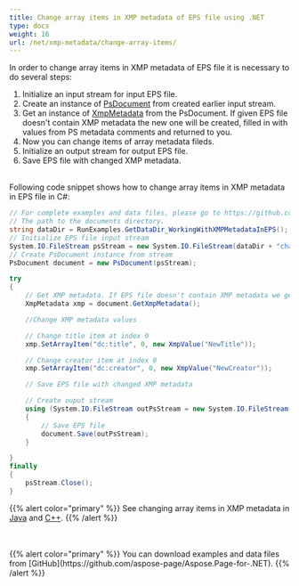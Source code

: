 ```yaml
---
title: Change array items in XMP metadata of EPS file using .NET
type: docs
weight: 16
url: /net/xmp-metadata/change-array-items/
---
```


<!--
{{% alert color="primary" %}} 

You can check the quality of Aspose.Page EPS to PDF conversion and view the results via free online <a nofollow href="https://products.aspose.app/page/conversion/eps-to-pdf">EPS to PDF Converter</a> {{% /alert %}}
-->

In order to change array items in XMP metadata of EPS file it is necessary to do several steps:
1. Initialize an input stream for input EPS file.
2. Create an instance of [PsDocument](https://apireference.aspose.com/page/net/aspose.page.eps/psdocument) from created earlier input stream.
3. Get an instance of [XmpMetadata](https://apireference.aspose.com/page/net/aspose.page.eps.xmp/xmpmetadata) from the PsDocument. If given EPS file doesn't contain XMP metadata the new one
will be created, filled in with values from PS metadata comments and returned to you.
4. Now you can change items of array metadata fileds.
5. Initialize an output stream for output EPS file.
6. Save EPS file with changed XMP metadata.

<br>Following code snippet shows how to change array items in XMP metadata in EPS file in C#:
<br>
```C#
// For complete examples and data files, please go to https://github.com/aspose-page/Aspose.Page-for-.NET
// The path to the documents directory.
string dataDir = RunExamples.GetDataDir_WorkingWithXMPMetadataInEPS();
// Initialize EPS file input stream
System.IO.FileStream psStream = new System.IO.FileStream(dataDir + "change_array_items_input.eps", System.IO.FileMode.Open, System.IO.FileAccess.Read);
// Create PsDocument instance from stream
PsDocument document = new PsDocument(psStream);            

try
{
    // Get XMP metadata. If EPS file doesn't contain XMP metadata we get new one filled with values from PS metadata comments (%%Creator, %%CreateDate, %%Title etc)
    XmpMetadata xmp = document.GetXmpMetadata();

    //Change XMP metadata values

    // Change title item at index 0
    xmp.SetArrayItem("dc:title", 0, new XmpValue("NewTitle"));

    // Change creator item at index 0
    xmp.SetArrayItem("dc:creator", 0, new XmpValue("NewCreator"));

    // Save EPS file with changed XMP metadata

    // Create ouput stream
    using (System.IO.FileStream outPsStream = new System.IO.FileStream(dataDir + "change_array_items_output.eps", System.IO.FileMode.Create, System.IO.FileAccess.Write))
    {
        // Save EPS file
        document.Save(outPsStream);
    }

}
finally
{
    psStream.Close();
}
```
{{% alert color="primary" %}}
See changing array items in XMP metadata in [Java](/page/java/xmp-metadata/change-array-items/) and [C++](/page/cpp/xmp-metadata/change-array-items/).
{{% /alert %}}

<!--
{{% alert color="primary" %}}
Evaluate EPS to PDF conversion online on our <a nofollow href="https://products.aspose.app/page/conversion/eps-to-pdf">EPS to PDF Converter</a>. You can convert several EPS files to PDF at once and dowload results in a few seconds.
 {{% /alert %}}
-->
<br>
<br>
{{% alert color="primary" %}}
You can download examples and data files from [GitHub](https://github.com/aspose-page/Aspose.Page-for-.NET). {{% /alert %}}